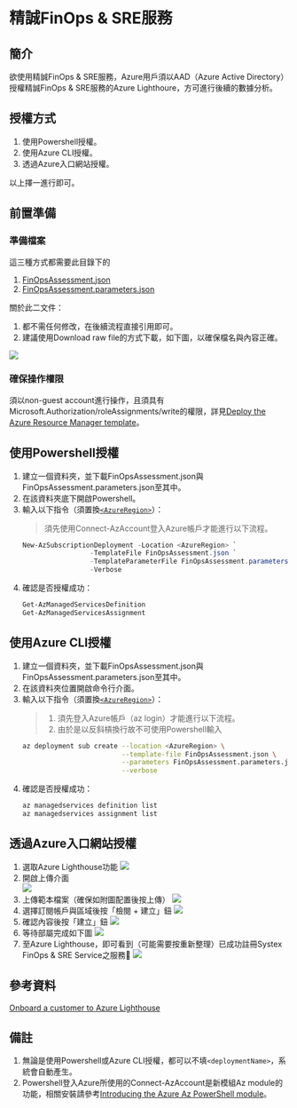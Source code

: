# 精誠FinOps & SRE服務
## 簡介

欲使用精誠FinOps & SRE服務，Azure用戶須以AAD（Azure Active Directory）授權精誠FinOps & SRE服務的Azure Lighthoure，方可進行後續的數據分析。

## 授權方式

1. 使用Powershell授權。
2. 使用Azure CLI授權。
3. 透過Azure入口網站授權。

以上擇一進行即可。

## 前置準備

### 準備檔案

這三種方式都需要此目錄下的

1. [FinOpsAssessment.json](https://github.com/systex-t22r/systex-t22r.github.io/blob/main/FinOpsOnboard/FinOpsAssessment.json)
2. [FinOpsAssessment.parameters.json](https://github.com/systex-t22r/systex-t22r.github.io/blob/main/FinOpsOnboard/FinOpsAssessment.parameters.json)

關於此二文件：

1. 都不需任何修改，在後續流程直接引用即可。
2. 建議使用Download raw file的方式下載，如下圖，以確保檔名與內容正確。

![](img/dl-with-raw-file.png)

### 確保操作權限

須以non-guest account進行操作，且須具有Microsoft.Authorization/roleAssignments/write的權限，詳見[Deploy the Azure Resource Manager template](https://learn.microsoft.com/en-us/azure/lighthouse/how-to/onboard-customer#deploy-the-azure-resource-manager-template)。

## 使用Powershell授權
1. 建立一個資料夾，並下載FinOpsAssessment.json與FinOpsAssessment.parameters.json至其中。
2. 在該資料夾底下開啟Powershell。
3. 輸入以下指令（須置換[`<AzureRegion>`](https://learn.microsoft.com/zh-tw/gaming/playfab/api-references/events/data-types/azureregion)）：
   > 須先使用Connect-AzAccount登入Azure帳戶才能進行以下流程。
   ```powershell
   New-AzSubscriptionDeployment -Location <AzureRegion> `
                    -TemplateFile FinOpsAssessment.json `
                    -TemplateParameterFile FinOpsAssessment.parameters.json `
                    -Verbose
   ```
4. 確認是否授權成功：
   ```powershell
   Get-AzManagedServicesDefinition
   Get-AzManagedServicesAssignment
   ```

## 使用****Azure CLI****授權
1. 建立一個資料夾，並下載FinOpsAssessment.json與FinOpsAssessment.parameters.json至其中。
2. 在該資料夾位置開啟命令行介面。
3. 輸入以下指令（須置換[`<AzureRegion>`](https://learn.microsoft.com/zh-tw/gaming/playfab/api-references/events/data-types/azureregion)）：
   > 1. 須先登入Azure帳戶（az login）才能進行以下流程。
   > 2. 由於是以反斜槓換行故不可使用Powershell輸入
   ```bash
   az deployment sub create --location <AzureRegion> \
                            --template-file FinOpsAssessment.json \
                            --parameters FinOpsAssessment.parameters.json \
                            --verbose
   ```
4. 確認是否授權成功：
   ```bash
   az managedservices definition list
   az managedservices assignment list
   ```

## 透過Azure入口網站授權
1. 選取Azure Lighthouse功能
   ![](img/lighthouse-onboard-by-portal/1.png)
2. 開啟上傳介面  
   ![](img/lighthouse-onboard-by-portal/2.png)
3. 上傳範本檔案（確保如附圖配置後按上傳）
   ![](img/lighthouse-onboard-by-portal/3.png)
4. 選擇訂閱帳戶與區域後按「檢閱 + 建立」鈕
   ![](img/lighthouse-onboard-by-portal/4.png)
5. 確認內容後按「建立」鈕
   ![](img/lighthouse-onboard-by-portal/5.png)
6. 等待部屬完成如下圖
   ![](img/lighthouse-onboard-by-portal/6.png)
7. 至Azure Lighthouse，即可看到（可能需要按重新整理）已成功註冊Systex FinOps & SRE Service之服務🎉
   ![](img/lighthouse-onboard-by-portal/7.png)


## 參考資料
[Onboard a customer to Azure Lighthouse](https://learn.microsoft.com/en-us/azure/lighthouse/how-to/onboard-customer)

## 備註
1. 無論是使用Powershell或Azure CLI授權，都可以不填`<deploymentName>`，系統會自動產生。
2. Powershell登入Azure所使用的Connect-AzAccount是新模組Az module的功能，相關安裝請參考[Introducing the Azure Az PowerShell module](https://learn.microsoft.com/en-us/powershell/azure/new-azureps-module-az?view=azps-10.3.0)。
